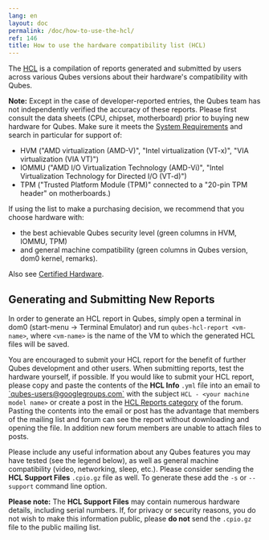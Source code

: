 ```yaml
---
lang: en
layout: doc
permalink: /doc/how-to-use-the-hcl/
ref: 146
title: How to use the hardware compatibility list (HCL)
---
```


The [HCL](/hcl) is a compilation of reports generated and submitted by users across various Qubes versions about their hardware's compatibility with Qubes.

 **Note:**
 Except in the case of developer-reported entries, the Qubes team has not independently verified the accuracy of these reports.
 Please first consult the data sheets (CPU, chipset, motherboard) prior to buying new hardware for Qubes.
 Make sure it meets the [System Requirements](/doc/system-requirements/) and search in particular for support of:

-   HVM ("AMD virtualization (AMD-V)", "Intel virtualization (VT-x)", "VIA virtualization (VIA VT)")
-   IOMMU ("AMD I/O Virtualization Technology (AMD-Vi)", "Intel Virtualization Technology for Directed I/O (VT-d)")
-   TPM ("Trusted Platform Module (TPM)" connected to a "20-pin TPM header" on motherboards.)

If using the list to make a purchasing decision, we recommend that you choose hardware with:

-   the best achievable Qubes security level (green columns in HVM, IOMMU, TPM)
-   and general machine compatibility (green columns in Qubes version, dom0 kernel, remarks).

Also see [Certified Hardware](/doc/certified-hardware/).

Generating and Submitting New Reports
-------------------------------------

In order to generate an HCL report in Qubes, simply open a terminal in dom0 (start-menu -\> Terminal Emulator) and run `qubes-hcl-report <vm-name>`, where `<vm-name>` is the name of the VM to which the generated HCL files will be saved.

You are encouraged to submit your HCL report for the benefit of further Qubes development and other users. When submitting reports, test the hardware yourself, if possible. If you would like to submit your HCL report, please copy and paste the contents of the **HCL Info** `.yml` file into an email to [\`qubes-users@googlegroups.com\`](/support/#qubes-users) with the subject `HCL - <your machine model name>` or create a post in the [HCL Reports category](https://forum.qubes-os.org/c/user-support/hcl-reports/23) of the forum. Pasting the contents into the email or post has the advantage that members of the mailing list and forum can see the report without downloading and opening the file. In addition new forum members are unable to attach files to posts.

Please include any useful information about any Qubes features you may have tested (see the legend below), as well as general machine compatibility (video, networking, sleep, etc.). Please consider sending the **HCL Support Files** `.cpio.gz` file as well. To generate these add the `-s` or `--support` command line option.

**Please note:**
 The **HCL Support Files** may contain numerous hardware details, including serial numbers. If, for privacy or security reasons, you do not wish to make this information public, please **do not** send the `.cpio.gz` file to the public mailing list.

